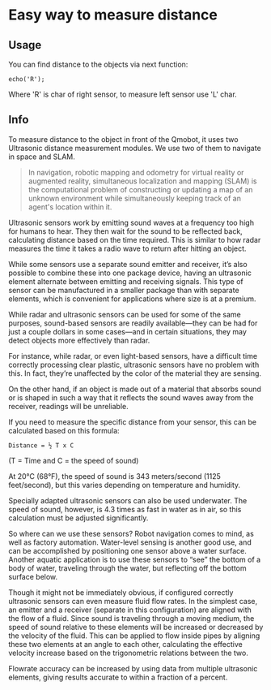 # Easy way to measure distance

## Usage

You can find distance to the objects via next function:

``echo('R');``

Where 'R' is char of right sensor, to measure left sensor use 'L' char.

## Info

To measure distance to the object in front of the Qmobot, it uses two Ultrasonic distance measurement modules. We use two of them to navigate in space and SLAM.

> In navigation, robotic mapping and odometry for virtual reality or augmented reality, simultaneous localization and mapping (SLAM) is the computational problem of constructing or updating a map of an unknown environment while simultaneously keeping track of an agent's location within it.
>

Ultrasonic sensors work by emitting sound waves at a frequency too high for humans to hear. They then wait for the sound to be reflected back, calculating distance based on the time required. This is similar to how radar measures the time it takes a radio wave to return after hitting an object.

While some sensors use a separate sound emitter and receiver, it’s also possible to combine these into one package device, having an ultrasonic element alternate between emitting and receiving signals. This type of sensor can be manufactured in a smaller package than with separate elements, which is convenient for applications where size is at a premium.

While radar and ultrasonic sensors can be used for some of the same purposes, sound-based sensors are readily available—they can be had for just a couple dollars in some cases—and in certain situations, they may detect objects more effectively than radar.

For instance, while radar, or even light-based sensors, have a difficult time correctly processing clear plastic, ultrasonic sensors have no problem with this. In fact, they’re unaffected by the color of the material they are sensing.

On the other hand, if an object is made out of a material that absorbs sound or is shaped in such a way that it reflects the sound waves away from the receiver, readings will be unreliable.

If you need to measure the specific distance from your sensor, this can be calculated based on this formula:

``Distance = ½ T x C``

(T = Time and C = the speed of sound)

At 20°C (68°F), the speed of sound is 343 meters/second (1125 feet/second), but this varies depending on temperature and humidity.

Specially adapted ultrasonic sensors can also be used underwater. The speed of sound, however, is 4.3 times as fast in water as in air, so this calculation must be adjusted significantly.

So where can we use these sensors? Robot navigation comes to mind, as well as factory automation. Water-level sensing is another good use, and can be accomplished by positioning one sensor above a water surface. Another aquatic application is to use these sensors to “see” the bottom of a body of water, traveling through the water, but reflecting off the bottom surface below.

Though it might not be immediately obvious, if configured correctly ultrasonic sensors can even measure fluid flow rates. In the simplest case, an emitter and a receiver (separate in this configuration) are aligned with the flow of a fluid. Since sound is traveling through a moving medium, the speed of sound relative to these elements will be increased or decreased by the velocity of the fluid. This can be applied to flow inside pipes by aligning these two elements at an angle to each other, calculating the effective velocity increase based on the trigonometric relations between the two.

Flowrate accuracy can be increased by using data from multiple ultrasonic elements, giving results accurate to within a fraction of a percent.